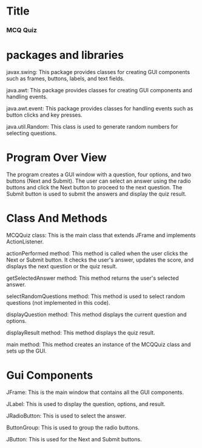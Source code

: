 
# Title
###  MCQ Quiz




# packages and libraries

javax.swing: This package provides classes for creating GUI components such as frames, buttons, labels, and text fields.

java.awt: This package provides classes for creating GUI components and handling events.

java.awt.event: This package provides classes for handling events such as button clicks and key presses.

java.util.Random: This class is used to generate random numbers for selecting questions.
# Program Over View
The program creates a GUI window with a question, four options, and two buttons (Next and Submit). The user can select an answer using the radio buttons and click the Next button to proceed to the next question. The Submit button is used to submit the answers and display the quiz result.
# Class And Methods
MCQQuiz class: This is the main class that extends JFrame and implements ActionListener.

actionPerformed method: This method is called when the user clicks the Next or Submit button. It checks the user's answer, updates the score, and displays the next question or the quiz result.

getSelectedAnswer method: This method returns the user's selected answer.

selectRandomQuestions method: This method is used to select random questions (not implemented in this code).

displayQuestion method: This method displays the current question and options.

displayResult method: This method displays the quiz result.

main method: This method creates an instance of the MCQQuiz class and sets up the GUI.
# Gui Components
JFrame: This is the main window that contains all the GUI components.

JLabel: This is used to display the question, options, and result.

JRadioButton: This is used to select the answer.

ButtonGroup: This is used to group the radio buttons.

JButton: This is used for the Next and Submit buttons.